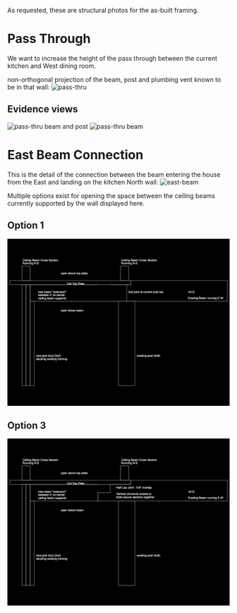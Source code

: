 As requested, these are structural photos for the as-built framing.

# Pass Through
We want to increase the height of the pass through between the current kitchen and West dining room.

non-orthogonal projection of the beam, post and plumbing vent known to be in that wall:
![pass-thru](assets/pass-thru.png)

## Evidence views
![pass-thru beam and post](assets/pass-thru-beam_post_.png)
![pass-thru beam](assets/pass-thru-beam.png)

# East Beam Connection
This is the detail of the connection between the beam entering the house from the East and landing on the kitchen North wall:
![east-beam](assets/post-and-beam.png)

Multiple options exist for opening the space between the ceiling beams currently supported by the wall displayed here.

## Option 1
![op1](assets/beam%20detail%20op1.png)


## Option 3
![op1](assets/beam%20detail%20op3.png)
